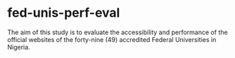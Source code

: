 # fed-unis-perf-eval

The aim of this study is to evaluate the accessibility and performance of the official websites of the forty-nine (49) accredited Federal Universities in Nigeria.
